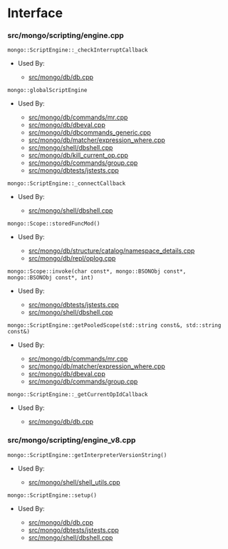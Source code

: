 
# Interface

### src/mongo/scripting/engine.cpp

<div></div>

    mongo::ScriptEngine::_checkInterruptCallback

- Used By:

    - [src/mongo/db/db.cpp](../../../mongos\_and\_mongod\_mains)

<div></div>

    mongo::globalScriptEngine

- Used By:

    - [src/mongo/db/commands/mr.cpp](../../../database\_commands)
    - [src/mongo/db/dbeval.cpp](../../../database\_commands)
    - [src/mongo/db/dbcommands\_generic.cpp](../../../database\_commands)
    - [src/mongo/db/matcher/expression\_where.cpp](../../../core\_query\_system)
    - [src/mongo/shell/dbshell.cpp](../../../mongo\_shell)
    - [src/mongo/db/kill\_current\_op.cpp](../../../client\_and\_operation\_tracking)
    - [src/mongo/db/commands/group.cpp](../../../database\_commands)
    - [src/mongo/dbtests/jstests.cpp](../../../unit\_tests)

<div></div>

    mongo::ScriptEngine::_connectCallback

- Used By:

    - [src/mongo/shell/dbshell.cpp](../../../mongo\_shell)

<div></div>

    mongo::Scope::storedFuncMod()

- Used By:

    - [src/mongo/db/structure/catalog/namespace\_details.cpp](../../../storage\_layer\_structure)
    - [src/mongo/db/repl/oplog.cpp](../../../replication)

<div></div>

    mongo::Scope::invoke(char const*, mongo::BSONObj const*, mongo::BSONObj const*, int)

- Used By:

    - [src/mongo/dbtests/jstests.cpp](../../../unit\_tests)
    - [src/mongo/shell/dbshell.cpp](../../../mongo\_shell)

<div></div>

    mongo::ScriptEngine::getPooledScope(std::string const&, std::string const&)

- Used By:

    - [src/mongo/db/commands/mr.cpp](../../../database\_commands)
    - [src/mongo/db/matcher/expression\_where.cpp](../../../core\_query\_system)
    - [src/mongo/db/dbeval.cpp](../../../database\_commands)
    - [src/mongo/db/commands/group.cpp](../../../database\_commands)

<div></div>

    mongo::ScriptEngine::_getCurrentOpIdCallback

- Used By:

    - [src/mongo/db/db.cpp](../../../mongos\_and\_mongod\_mains)

### src/mongo/scripting/engine\_v8.cpp

<div></div>

    mongo::ScriptEngine::getInterpreterVersionString()

- Used By:

    - [src/mongo/shell/shell\_utils.cpp](../../../mongo\_shell)

<div></div>

    mongo::ScriptEngine::setup()

- Used By:

    - [src/mongo/db/db.cpp](../../../mongos\_and\_mongod\_mains)
    - [src/mongo/dbtests/jstests.cpp](../../../unit\_tests)
    - [src/mongo/shell/dbshell.cpp](../../../mongo\_shell)
